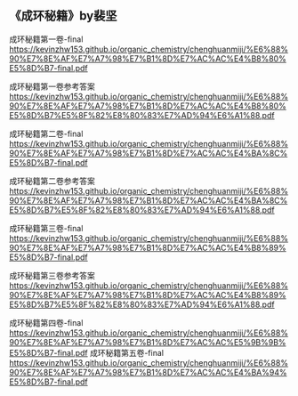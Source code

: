 ## 《成环秘籍》by裴坚
成环秘籍第一卷-final https://kevinzhw153.github.io/organic_chemistry/chenghuanmiji/%E6%88%90%E7%8E%AF%E7%A7%98%E7%B1%8D%E7%AC%AC%E4%B8%80%E5%8D%B7-final.pdf

成环秘籍第一卷参考答案 https://kevinzhw153.github.io/organic_chemistry/chenghuanmiji/%E6%88%90%E7%8E%AF%E7%A7%98%E7%B1%8D%E7%AC%AC%E4%B8%80%E5%8D%B7%E5%8F%82%E8%80%83%E7%AD%94%E6%A1%88.pdf

成环秘籍第二卷-final https://kevinzhw153.github.io/organic_chemistry/chenghuanmiji/%E6%88%90%E7%8E%AF%E7%A7%98%E7%B1%8D%E7%AC%AC%E4%BA%8C%E5%8D%B7-final.pdf

成环秘籍第二卷参考答案 https://kevinzhw153.github.io/organic_chemistry/chenghuanmiji/%E6%88%90%E7%8E%AF%E7%A7%98%E7%B1%8D%E7%AC%AC%E4%BA%8C%E5%8D%B7%E5%8F%82%E8%80%83%E7%AD%94%E6%A1%88.pdf

成环秘籍第三卷-final https://kevinzhw153.github.io/organic_chemistry/chenghuanmiji/%E6%88%90%E7%8E%AF%E7%A7%98%E7%B1%8D%E7%AC%AC%E4%B8%89%E5%8D%B7-final.pdf

成环秘籍第三卷参考答案
https://kevinzhw153.github.io/organic_chemistry/chenghuanmiji/%E6%88%90%E7%8E%AF%E7%A7%98%E7%B1%8D%E7%AC%AC%E4%B8%89%E5%8D%B7%E5%8F%82%E8%80%83%E7%AD%94%E6%A1%88.pdf

成环秘籍第四卷-final https://kevinzhw153.github.io/organic_chemistry/chenghuanmiji/%E6%88%90%E7%8E%AF%E7%A7%98%E7%B1%8D%E7%AC%AC%E5%9B%9B%E5%8D%B7-final.pdf
成环秘籍第五卷-final https://kevinzhw153.github.io/organic_chemistry/chenghuanmiji/%E6%88%90%E7%8E%AF%E7%A7%98%E7%B1%8D%E7%AC%AC%E4%BA%94%E5%8D%B7-final.pdf
